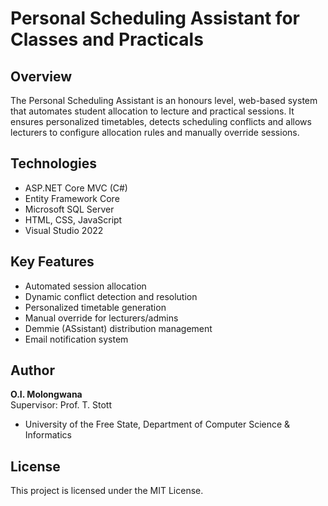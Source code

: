 # Personal Scheduling Assistant for Classes and Practicals

## Overview
The Personal Scheduling Assistant is an honours level, web-based system that automates student allocation to lecture and practical sessions. It ensures personalized timetables, detects scheduling conflicts and allows lecturers to configure allocation rules and manually override sessions.

## Technologies
- ASP.NET Core MVC (C#)
- Entity Framework Core
- Microsoft SQL Server
- HTML, CSS, JavaScript
- Visual Studio 2022

## Key Features
- Automated session allocation
- Dynamic conflict detection and resolution
- Personalized timetable generation
- Manual override for lecturers/admins
- Demmie (ASsistant) distribution management
- Email notification system

## Author
**O.I. Molongwana**  
Supervisor: Prof. T. Stott
- University of the Free State, Department of Computer Science & Informatics  

## License
This project is licensed under the MIT License.

